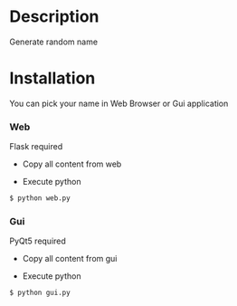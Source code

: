 # Description

Generate random name

# Installation

You can pick your name in Web Browser or Gui application

### Web

Flask required

- Copy all content from web

- Execute python

```sh
$ python web.py
```

### Gui

PyQt5 required

- Copy all content from gui

- Execute python

```sh
$ python gui.py
```
